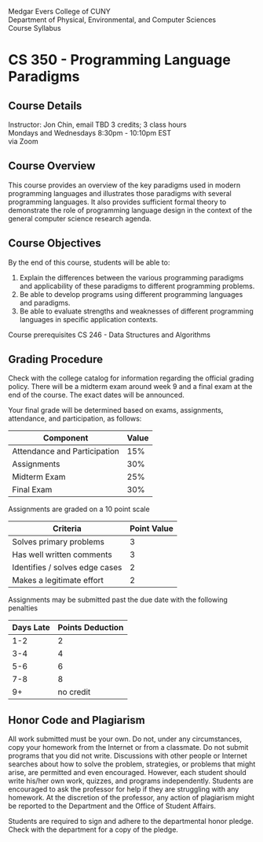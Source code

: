 Medgar Evers College of CUNY  
Department of Physical, Environmental, and Computer Sciences  
Course Syllabus

# CS 350 - Programming Language Paradigms

## Course Details
Instructor: Jon Chin, email TBD
3 credits; 3 class hours  
Mondays and Wednesdays 8:30pm - 10:10pm EST  
via Zoom

## Course Overview
This course provides an overview of the key paradigms used in modern programming languages and illustrates those paradigms with several programming languages. It also provides sufficient formal theory to demonstrate the role of programming language design in the context of the general computer science research agenda.

## Course Objectives
By the end of this course, students will be able to:
1. Explain the differences between the various programming paradigms and applicability of these paradigms to different programming problems.
2. Be able to develop programs using different programming languages and paradigms.
3. Be able to evaluate strengths and weaknesses of different programming languages in specific application contexts.

Course prerequisites CS 246 - Data Structures and Algorithms

## Grading Procedure
Check with the college catalog for information regarding the official grading policy. There will be a midterm exam around week 9 and a final exam at the end of the course. The exact dates will be announced.

Your final grade will be determined based on exams, assignments, attendance, and participation, as follows:

| Component | Value |
| --- | --- |
| Attendance and Participation | 15% |
| Assignments | 30% |
| Midterm Exam | 25% |
| Final Exam | 30% |

Assignments are graded on a 10 point scale

| Criteria | Point Value |
| --- | --- |
| Solves primary problems | 3 |
| Has well written comments | 3 |
| Identifies / solves edge cases | 2 |
| Makes a legitimate effort | 2 |

Assignments may be submitted past the due date with the following penalties

| Days Late | Points Deduction |
| --- | --- |
| 1-2 | 2 |
| 3-4 | 4 |
| 5-6 | 6 |
| 7-8 | 8 |
| 9+ | no credit |

## Honor Code and Plagiarism

All work submitted must be your own. Do not, under any circumstances, copy your homework from the Internet or from a classmate. Do not submit programs that you did not write. Discussions with other people or Internet searches about how to solve the problem, strategies, or problems that might arise, are permitted and even encouraged. However, each student should write his/her own work, quizzes, and programs independently. Students are encouraged to ask the professor for help if they are struggling with any homework. At the discretion of the professor, any action of plagiarism might be reported to the Department and the Office of Student Affairs.

Students are required to sign and adhere to the departmental honor pledge. Check with the department for a copy of the pledge.
